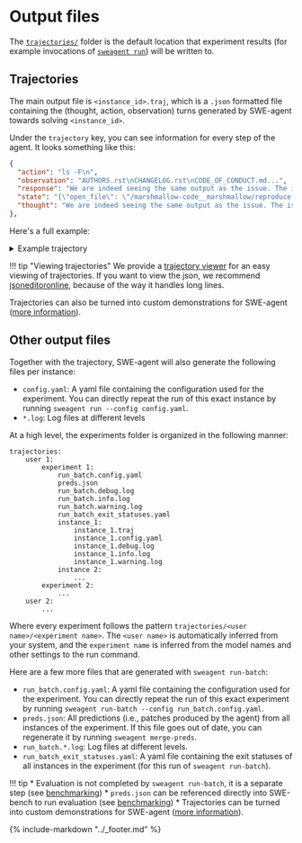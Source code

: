 # Output files

The [`trajectories/`](https://github.com/SWE-agent/SWE-agent/tree/main/trajectories) folder is the default location that experiment results (for example invocations of [`sweagent run`](cl_tutorial.md)) will be written to.

## Trajectories

The main output file is `<instance_id>.traj`, which is a `.json` formatted file containing the (thought, action, observation) turns generated by SWE-agent towards solving `<instance_id>`.

Under the `trajectory` key, you can see information for every step of the agent. It looks something like this:

```json
{
  "action": "ls -F\n",
  "observation": "AUTHORS.rst\nCHANGELOG.rst\nCODE_OF_CONDUCT.md...",
  "response": "We are indeed seeing the same output as the issue. The issue suggests that we should look at line 1474 of the `fields.py`...",
  "state": "{\"open_file\": \"/marshmallow-code__marshmallow/reproduce.py\", \"working_dir\": \"/marshmallow-code__marshmallow\"}\n",
  "thought": "We are indeed seeing the same output as the issue. The issue suggests that we should look at line 1474 of the `fields.py`..."
},
```

Here's a full example:

<details>
<summary>Example trajectory</summary>

Note: This trajectory is from SWE-agent v0.7.0. It might look different in newer versions.

```json
--8<-- "trajectories/demonstrations/replay__marshmallow-code__marshmallow-1867__default__t-0.20__p-0.95__c-2.00__install-1___install_from_source/marshmallow-code__marshmallow-1867.traj"
```
</details>

!!! tip "Viewing trajectories"
    We provide a [trajectory viewer](inspector.md) for an easy viewing of trajectories.
    If you want to view the json, we recommend [jsoneditoronline](https://jsoneditoronline.org/),
    because of the way it handles long lines.

Trajectories can also be turned into custom demonstrations for SWE-agent ([more information](../config/demonstrations.md)).

## Other output files

Together with the trajectory, SWE-agent will also generate the following files per instance:

* `config.yaml`: A yaml file containing the configuration used for the experiment. You can directly repeat the run of this
  exact instance by running `sweagent run --config config.yaml`.
* `*.log`: Log files at different levels

At a high level, the experiments folder is organized in the following manner:

```
trajectories:
    user 1:
        experiment 1:
            run_batch.config.yaml
            preds.json
            run_batch.debug.log
            run_batch.info.log
            run_batch.warning.log
            run_batch_exit_statuses.yaml
            instance_1:
                instance_1.traj
                instance_1.config.yaml
                instance_1.debug.log
                instance_1.info.log
                instance_1.warning.log
            instance 2:
                ...
        experiment 2:
            ...
    user 2:
        ...
```

Where every experiment follows the pattern `trajectories/<user name>/<experiment name>`. The `<user name>` is automatically inferred from your system, and the `experiment name` is inferred from the model names and other settings to the run command.


Here are a few more files that are generated with `sweagent run-batch`:

* `run_batch.config.yaml`: A yaml file containing the configuration used for the experiment. You can directly repeat the run of this
  exact experiment by running `sweagent run-batch --config run_batch.config.yaml`.
* `preds.json`: All predictions (i.e., patches produced by the agent) from all instances of the experiment.
  If this file goes out of date, you can regenerate it by running `sweagent merge-preds`.
* `run_batch.*.log`: Log files at different levels.
* `run_batch_exit_statuses.yaml`: A yaml file containing the exit statuses of all instances in the experiment (for this run of `sweagent run-batch`).


!!! tip
    * Evaluation is not completed by `sweagent run-batch`, it is a separate step (see [benchmarking](benchmarking.md))
    * `preds.json` can be referenced directly into SWE-bench to run evaluation (see [benchmarking](benchmarking.md))
    * Trajectories can be turned into custom demonstrations for SWE-agent ([more information](../config/demonstrations.md)).

{% include-markdown "../_footer.md" %}
